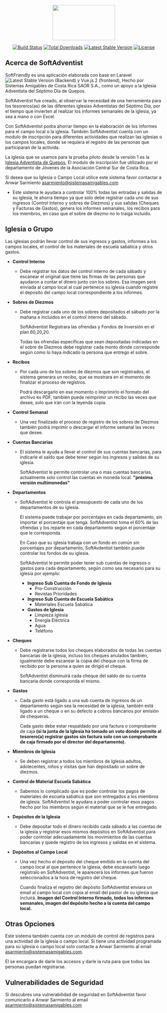 <p align="center"><img width="200" height="113" src="http://logo.contadventista.org/Logo-sistemas-amigables.png"></p>

<p align="center">
<a href="https://travis-ci.org/laravel/framework"><img src="https://travis-ci.org/laravel/framework.svg" alt="Build Status"></a>
<a href="https://packagist.org/packages/laravel/framework"><img src="https://poser.pugx.org/laravel/framework/d/total.svg" alt="Total Downloads"></a>
<a href="https://packagist.org/packages/laravel/framework"><img src="https://poser.pugx.org/laravel/framework/v/stable.svg" alt="Latest Stable Version"></a>
<a href="https://packagist.org/packages/laravel/framework"><img src="https://poser.pugx.org/laravel/framework/license.svg" alt="License"></a>
</p>

## Acerca de SoftAdventist

SoftFriendly es una aplicación elaborada con base en Laravel 
<img src="https://poser.pugx.org/laravel/framework/v/stable.svg" alt="Latest Stable Version"> 
(Backend) y Vue.js 2 (frontend), Hecho por Sistemas Amigables de Costa Rica SAOR S.A., 
como un apoyo a la Iglesia Adventista del Séptimo Día de Quepos.

SoftAdventist fue creado, al observar la necesidad de una herramienta para los tesoreros(as) de las diferentes 
iglesias Adventistas del Séptimo Día, por el tiempo que invierten al realizar los informes semanales de la iglesia,
ya sea a mano o con Excel. 

Con SoftAdventist podra ahorrar tiempo en la elaboración de los informes para el campo local o la iglesia.
También SoftAdventist cuenta con un modulo de inscripción para diferentes 
actividades que realizan las iglesias o los campos locales, donde se requiera el registro de las personas
que participaran de la activida.

La iglesia que se usamos para la prueba piloto desde la versión 1 es la
 [Iglesia Adventista de Quepos](https://www.facebook.com/Se%C3%B1or-Transformame-Quepos-1258988047526063/), 
 El modulo de inscripción fue utilizado por el departamento de Jóvenes de la Asociación 
 Central Sur de Costa Rica.

Si desea que su Iglesia o Campo Local utilice este sistema favor contactar a Anwar Sarmiento 
[asarmiento@sistemasamigables.com](mailto:asarmiento@sistemasamigables.com)


- Este sistema le ayudara a controlar 100% todas las entradas y salidas de su iglesia, le ahorra tiempo ya que 
solo debe registrar cada uno de sus ingresos (Control Interno y sobres de Diezmos) y sus salidas 
(Cheques y Facturas de Gastos), genera los informes semanales, los recibos para los miembros, en caso
que el sobre de diezmo no lo traiga incluido.

## Iglesia o Grupo

Las iglesias podrán llevar control de sus ingresos y gastos, informes a los 
campos locales, el control de los materiales de escuela sabática y otros gastos.
<ul>
<li><strong>Control Interno</strong>
<ul><li>
<p>
Debe registrar los datos del control interno de cada sábado y escanear el
original que tiene las firmas de las personas que ayudaron a contar el dinero
junto con los sobres. Esa imagen será enviada al campo local al cual pertenece su 
iglesia cuando registre el deposito del campo local correspondiente a los informes.
</p>  
</li></ul>
</li>  
<li> <strong>Sobres de Diezmos</strong>
<ul><li><p>
   Debe registrar cada uno de los sobres depositados el sábado por la mañana e incluidos 
   en el control interno del sábado.
</p><p>
    SoftAdventist Registrara las ofrendas y Fondos de Inversión en el plan 60,20,20.
</p><p>
   Todas las ofrendas específicas que sean depositadas indicadas en el sobre de Diezmos 
   debe registrar cada monto donde corresponde según como lo haya indicado la persona 
   que entrego el sobre.
</p></li></ul>
</li>
<li> <strong>Recibos</strong>
<ul><li><p>
   Por cada uno de los sobres de diezmos que son registrados, el sistema generara un
   recibo, que se mostrara en el momento de finalizar el proceso de registros. 
</p><p>
   Podrá descargarlo en ese momento o Imprimirlo el formato del archivo es PDF, también puede 
   reimprimir un recibo las veces que desee, solo que irán con la leyenda copia. 
</p></li></ul>
</li>
<li><strong> Control Semanal</strong>
<ul><li><p>
   Una vez finalizado el proceso de registro de los sobres de Diezmos también podrá 
   imprimir o descargar el informe semanal las veces que desee. 
</p></li></ul>
</li>
<li><strong> Cuentas Bancarias</strong>
<ul><li><p>
   El sistema le ayuda a llevar el control de sus cuentas bancarias, para indicarle 
   el saldo que debe tener según los ingresos y salidas de su iglesia. 
</p><p>
   SoftAdventist le permite controlar una o mas cuentas bancarias, actualmente solo 
   control las cuentas en moneda local. <strong>"próxima versión multimonedas"</strong>
</p></li></ul>
</li>
<li> <strong>Departamentos</strong>
<ul><li><p>
   SoftAdventist le controla el presupuesto de cada uno de los departamentos de su iglesia. 
</p><p>
   El sistema puede trabajar por porcentajes en cada departamento, sin importar el porcentaje 
   que tenga. SoftAdventist toma el 60% de las ofrendas y los reparte en cada departamento según
   el porcentaje que le corresponda. 
</p>
<p>
   En Caso que su iglesia trabaja con un fondo en común sin porcentajes por departamento, SoftAvdentist
   también puede controlar los fondos de su iglesia. 
</p>
<p>
   SoftAdventist le permite poder tener sub cuentas de ingresos o gastos para cada departamento, según como 
   sea necesario para su iglesia por ejemplo:
   <ul><li><strong>Ingreso Sub Cuenta de Fondo de Iglesia</strong>
          <ul>
          <li>Pro-Construcción</li>
          <li>Revistas Prioridades</li>
          </ul>
       </li>
       <li><strong>Ingreso Sub Cuenta de Escuela Sabática</strong>
            <ul>
               <li>Materiales Escuela Sabática</li>
            </ul>
        </li>
    </ul>
   <ul><li><strong>Gastos de Iglesia</strong>
      <ul>
      <li>Limpieza Iglesia</li>
      <li>Energía Eléctrica</li>
      <li>Agua</li>
      <li>Teléfono</li>
      </ul>
   </li></ul>
</p></li></ul>
</li>
<li><strong> Cheques</strong>
<ul><li><p>
   Debe registrarse todos los cheques elaborados de todas las cuentas bancarias de la iglesia, incluso 
    los cheques anulados también, igualmente debe escanear la copia del cheque con la firma de recibido
    por la persona a quien se dirigió el cheque.
</p><p>
   SoftAdventist disminuirá cada cheque del saldo de su cuenta bancaria donde corresponda el mismo.
</p></li></ul>
</li>
<li> <strong>Gastos</strong>
<ul><li><p>
   Cada gasto está ligado a una sub cuenta de ingresos de un departamento según sea la necesidad de la
    iglesia, también está ligado a un cheque o en su defecto a cobros bancarios por emisión de chequeras.
</p><p>
   Cada gasto debe estar respaldado por una factura o comprobante de caja <strong>(si la junta de la 
   Iglesia ha tomado un voto donde permite al tesorero(a) registrar gastos sin factura solo con un 
   comprobante de caja firmado por el director del departamento).</strong> 
</p>
</li></ul>
</li>
<li> <strong>Miembros de Iglesia</strong>
<ul><li>
<p>
   Se deben registrar a todos los miembros de Iglesia adultos, adolecentes, niños y visitas que han 
   depositado un sobre de diezmos. 
</p>
</li></ul>
</li>
<li><strong> Control de Material Escuela Sabática</strong>
<ul><li><p>
   Sabemos lo complicado que es poder controlar los pagos de materiales de escuela sabática que son entregados 
   a los miembros de iglesia. SoftAdventist le ayudara a poder controlar esos pagos hecho por los miembros
   según el material que se le fue entregado.
</p></li></ul>
</li>
<li><strong> Depósitos de la Iglesia</strong>
<ul><li>
<p>
   Debe depositar todo el dinero recibido cada sábado a las cuentas de la iglesia y registrar esos 
   mismos depósitos en SoftAdventist para poder controlar adecuadamente los movimientos de las cuentas
   bancarias y quede registro de los ingresos y salidas en el sistema. 
</p>
</li></ul>
</li>
<li><strong> Depósitos al Campo Local</strong>
<ul><li>
<p>
   Una vez hecho el deposito del cheque emitido en la cuenta del campo local al que pertenece la iglesia,
   debe escanearlo luego regístralo en SoftAdventist, le aparecerá los informes que fueron seleccionados 
   a la hora de registro del cheque. 
</p>
<p>
   Cuando finaliza el registro del depósito SoftAdventist enviara un email al campo local con copia al email 
   del pastor de su iglesia que incluirá. <strong>Imagen del Control Interno firmado, todos los informes 
   semanales, imagen del depósito hecho a la cuenta del campo local.</strong>
</p>
</li></ul>
</li>
</ul>

## Otras Opciones

Este sistema también cuenta con un módulo de control de registros para una actividad
de la iglesia o campo local.
Si tiene una actividad programada para su iglesia o campo local solo contacte a
Anwar Sarmiento al email 
[asarmiento@sistemasamigables.com](mailto:asarmiento@sistemasamigables.com).

Él se encargara de darle los accesos y darle la ruta para que todos las personas 
puedan registrarse.

## Vulnerabilidades de Seguridad

Si descubres una vulnerabilidad de seguridad en SoftAdventist favor comunicarlo a 
Anwar Sarmiento al email 
[asarmiento@sistemasamigables.com](mailto:asarmiento@sistemasamigables.com)

